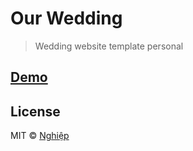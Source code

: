 # Our Wedding

> Wedding website template personal

## [Demo](https://wedding.nghiepit.pro)

## License

MIT © [Nghiệp](http://nghiepit.pro)
